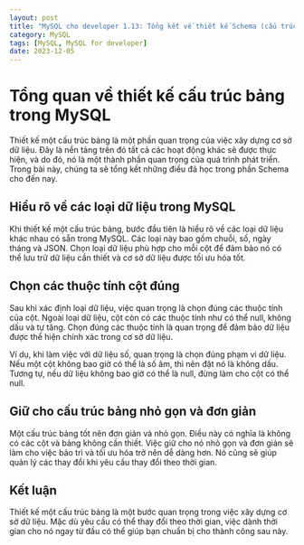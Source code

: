 ```yaml
---
layout: post
title: "MySQL cho developer 1.13: Tổng kết về thiết kế Schema (cấu trúc bảng)"
category: MySQL
tags: [MySQL, MySQL for developer]
date: 2023-12-05
---
```


# Tổng quan về thiết kế cấu trúc bảng trong MySQL

Thiết kế một cấu trúc bảng là một phần quan trọng của việc xây dựng cơ sở dữ liệu. Đây là nền tảng trên đó tất cả các hoạt động khác sẽ được thực hiện, và do đó, nó là một thành phần quan trọng của quá trình phát triển. Trong bài này, chúng ta sẽ tổng kết những điều đã học trong phần Schema cho đến nay.

## Hiểu rõ về các loại dữ liệu trong MySQL

Khi thiết kế một cấu trúc bảng, bước đầu tiên là hiểu rõ về các loại dữ liệu khác nhau có sẵn trong MySQL. Các loại này bao gồm chuỗi, số, ngày tháng và JSON. Chọn loại dữ liệu phù hợp cho mỗi cột để đảm bảo nó có thể lưu trữ dữ liệu cần thiết và cơ sở dữ liệu được tối ưu hóa tốt.

## Chọn các thuộc tính cột đúng

Sau khi xác định loại dữ liệu, việc quan trọng là chọn đúng các thuộc tính của cột. Ngoài loại dữ liệu, cột còn có các thuộc tính như có thể null, không dấu và tự tăng. Chọn đúng các thuộc tính là quan trọng để đảm bảo dữ liệu được thể hiện chính xác trong cơ sở dữ liệu.

Ví dụ, khi làm việc với dữ liệu số, quan trọng là chọn đúng phạm vi dữ liệu. Nếu một cột không bao giờ có thể là số âm, thì nên đặt nó là không dấu. Tương tự, nếu dữ liệu không bao giờ có thể là null, đừng làm cho cột có thể null.

## Giữ cho cấu trúc bảng nhỏ gọn và đơn giản

Một cấu trúc bảng tốt nên đơn giản và nhỏ gọn. Điều này có nghĩa là không có các cột và bảng không cần thiết. Việc giữ cho nó nhỏ gọn và đơn giản sẽ làm cho việc bảo trì và tối ưu hóa trở nên dễ dàng hơn. Nó cũng sẽ giúp quản lý các thay đổi khi yêu cầu thay đổi theo thời gian.

## Kết luận

Thiết kế một cấu trúc bảng là một bước quan trọng trong việc xây dựng cơ sở dữ liệu. Mặc dù yêu cầu có thể thay đổi theo thời gian, việc dành thời gian cho nó ngay từ đầu có thể giúp bạn chuẩn bị cho thành công sau này.

